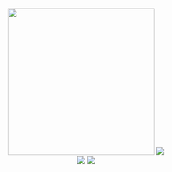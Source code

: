 ### 

<!--
**Ar-Seven/Ar-Seven** is a ✨ _special_ ✨ repository because its `README.md` (this file) appears on your GitHub profile.

Here are some ideas to get you started:

- 🔭 I’m currently working on ...
- 🌱 I’m currently learning ...
- 👯 I’m looking to collaborate on ...
- 🤔 I’m looking for help with ...
- 💬 Ask me about ...
- 📫 How to reach me: ...
- 😄 Pronouns: ...
- ⚡ Fun fact: ...
-->
<div id="header" align="center">
  <img src="https://c.tenor.com/2uyENRmiUt0AAAAC/coding.gif" width="300"/>
  <img src="https://github-readme-stats.vercel.app/api?username=ar-seven&show_icons=true&line_height=33&count_private=true&theme=algolia" a />
</div>
<div id="header" align="center">
  <img src="https://github-readme-stats.vercel.app/api/top-langs/?username=ar-seven&theme=algolia&hide_border=true"/>
  <img src="https://github-readme-streak-stats.herokuapp.com/?user=ar-seven&theme=algolia" />
</div>




